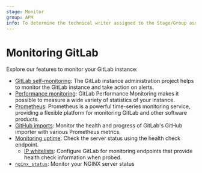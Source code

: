 ```yaml
---
stage: Monitor
group: APM
info: To determine the technical writer assigned to the Stage/Group associated with this page, see https://about.gitlab.com/handbook/engineering/ux/technical-writing/#designated-technical-writers
---
```


# Monitoring GitLab

Explore our features to monitor your GitLab instance:

- [GitLab self-monitoring](gitlab_self_monitoring_project/index.md): The
  GitLab instance administration project helps to monitor the GitLab instance and
  take action on alerts.
- [Performance monitoring](performance/index.md): GitLab Performance Monitoring makes it possible to measure a wide variety of statistics of your instance.
- [Prometheus](prometheus/index.md): Prometheus is a powerful time-series monitoring service, providing a flexible platform for monitoring GitLab and other software products.
- [GitHub imports](github_imports.md): Monitor the health and progress of GitLab's GitHub importer with various Prometheus metrics.
- [Monitoring uptime](../../user/admin_area/monitoring/health_check.md): Check the server status using the health check endpoint.
  - [IP whitelists](ip_whitelist.md): Configure GitLab for monitoring endpoints that provide health check information when probed.
- [`nginx_status`](https://docs.gitlab.com/omnibus/settings/nginx.html#enablingdisabling-nginx_status): Monitor your NGINX server status
